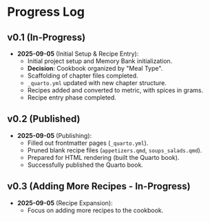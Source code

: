 # Progress Log

## v0.1 (In-Progress)

- **2025-09-05** (Initial Setup & Recipe Entry):
  - Initial project setup and Memory Bank initialization.
  - **Decision**: Cookbook organized by "Meal Type".
  - Scaffolding of chapter files completed.
  - `_quarto.yml` updated with new chapter structure.
  - Recipes added and converted to metric, with spices in grams.
  - Recipe entry phase completed.

## v0.2 (Published)

- **2025-09-05** (Publishing):
  - Filled out frontmatter pages (`_quarto.yml`).
  - Pruned blank recipe files (`appetizers.qmd`, `soups_salads.qmd`).
  - Prepared for HTML rendering (built the Quarto book).
  - Successfully published the Quarto book.

## v0.3 (Adding More Recipes - In-Progress)

- **2025-09-05** (Recipe Expansion):
  - Focus on adding more recipes to the cookbook.